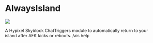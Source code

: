# AlwaysIsland
![](https://i.imgur.com/6eCAajg.png)

  A Hypixel Skyblock ChatTriggers module to automatically return to your island after AFK kicks or reboots.
  /ais help
